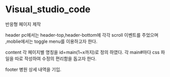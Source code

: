 # Visual_studio_code
반응형 페이지 제작

header
pc에서는 header-top,header-bottom에 각각 scroll 이벤트를 주었으며 ,moblie에서는 toggle menu를 이용하고자 한다.

content
각 페이지별 명칭을 id=main(1~x까지)로 정의 하였다.
각 main#마다 css 파일을 따로 작성하여 수정의 편리함을 돕고자 한다.


footer
병원 상세 내역을 기입.
